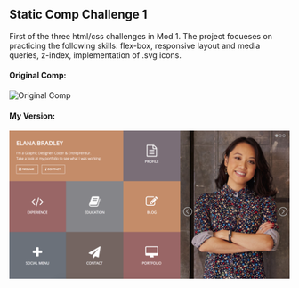 ## Static Comp Challenge 1 
First of the three html/css challenges in Mod 1. 
The project focueses on practicing the following skills: flex-box, responsive layout and media queries, z-index, implementation of .svg icons.

#### Original Comp:
![Original Comp](http://frontend.turing.io/assets/images/static-comp-challenge-1.jpg)

#### My Version: 
![My Version](images/desktop.png)
